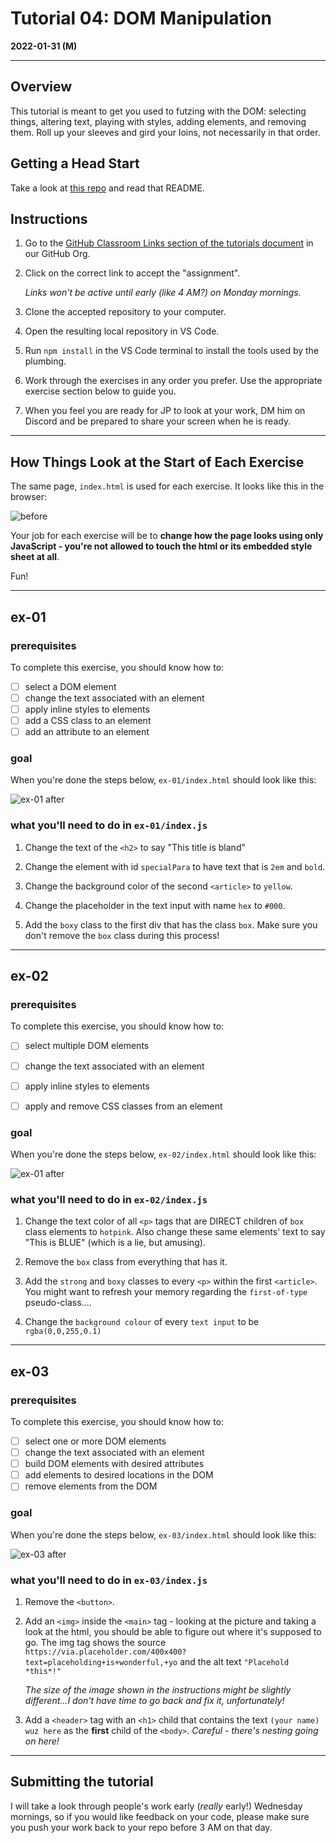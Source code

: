 # Tutorial 04: DOM Manipulation

**2022-01-31 (M)**

---

## Overview

This tutorial is meant to get you used to futzing with the DOM: selecting things, altering text, playing with styles, adding elements, and removing them. Roll up your sleeves and gird your loins, not necessarily in that order. 

## Getting a Head Start

Take a look at [this repo](https://github.com/MRU-CSIS-3512-202201-001/tut-04-html) and read that README.


## Instructions
   
1. Go to the [GitHub Classroom Links section of the tutorials document](https://github.com/MRU-CSIS-3512-202201-001/shared-course-material/blob/main/tutorials.md#github-classroom-links) in our GitHub Org.
   
2. Click on the correct link to accept the "assignment". 

    _Links won't be active until early (like 4 AM?) on Monday mornings._

3. Clone the accepted repository to your computer.
   
4. Open the resulting local repository in VS Code.

5. Run `npm install` in the VS Code terminal to install the tools used by the plumbing.
   
6. Work through the exercises in any order you prefer. Use the appropriate exercise section below to guide you.
   
7. When you feel you are ready for JP to look at your work, DM him on Discord and be prepared to share your screen when he is ready.

---

## How Things Look at the Start of Each Exercise

The same page, `index.html` is used for each exercise. It looks like this in the browser:

![before](images/before.png)

Your job for each exercise will be to **change how the page looks using only JavaScript - you're not allowed to touch the html or its embedded style sheet at all**. 

Fun!

---

## ex-01

### prerequisites

To complete this exercise, you should know how to:

- [ ] select a DOM element
- [ ] change the text associated with an element
- [ ] apply inline styles to elements
- [ ] add a CSS class to an element
- [ ] add an attribute to an element

### goal

When you're done the steps below, `ex-01/index.html` should look like this:

![ex-01 after](images/ex-01-after.png)

### what you'll need to do in `ex-01/index.js`

1. Change the text of the `<h2>` to say "This title is bland"
   
2. Change the element with id `specialPara` to have text that is `2em` and `bold`.
   
3. Change the background color of the second `<article>` to `yellow`.
   
4. Change the placeholder in the text input with name `hex` to `#000`.
   
5. Add the `boxy` class to the first div that has the class `box`. Make sure you don't remove the `box` class during this process!


---

## ex-02

### prerequisites

To complete this exercise, you should know how to:

- [ ] select multiple DOM elements
- [ ] change the text associated with an element
- [ ] apply inline styles to elements
- [ ] apply and remove CSS classes from an element


### goal

When you're done the steps below, `ex-02/index.html` should look like this:

![ex-01 after](images/ex-02-after.png) 

### what you'll need to do in `ex-02/index.js`

1. Change the text color of all `<p>` tags that are DIRECT children of `box` class elements to `hotpink`. Also change these same elements' text to say "This is BLUE" (which is a lie, but amusing).

2. Remove the `box` class from everything that has it.
   
2. Add the `strong` and `boxy` classes to every `<p>` within the first `<article>`. You might want to refresh your memory regarding the `first-of-type` pseudo-class....
   
3. Change the `background colour` of every `text input` to be `rgba(0,0,255,0.1)`
   
---

## ex-03

### prerequisites

To complete this exercise, you should know how to:

- [ ] select one or more DOM elements
- [ ] change the text associated with an element
- [ ] build DOM elements with desired attributes
- [ ] add elements to desired locations in the DOM
- [ ] remove elements from the DOM

### goal

When you're done the steps below, `ex-03/index.html` should look like this:

![ex-03 after](images/ex-03-after.png)

### what you'll need to do in `ex-03/index.js`

1. Remove the `<button>`.
  
2. Add an `<img>` inside the `<main>` tag - looking at the picture and taking a look at the html, you should be able to figure out where it's supposed to go. The img tag shows the source `https://via.placeholder.com/400x400?text=placeholding+is+wonderful,+yo` and the alt text `"Placehold *this*!"`

    _The size of the image shown in the instructions might be slightly different...I don't have time to go back and fix it, unfortunately!_

3. Add a `<header>` tag with an `<h1>` child that contains the text `(your name) wuz here` as the **first** child of the `<body>`. _Careful - there's nesting going on here!_

---

## Submitting the tutorial

I will take a look through people's work early (_really_ early!) Wednesday mornings, so if you would like feedback on your code, please make sure you push your work back to your repo before 3 AM on that day.

